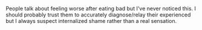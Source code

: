 People talk about feeling worse after eating bad but I've never noticed this. I should probably trust them to accurately diagnose/relay their experienced but I always suspect internalized shame rather than a real sensation.


